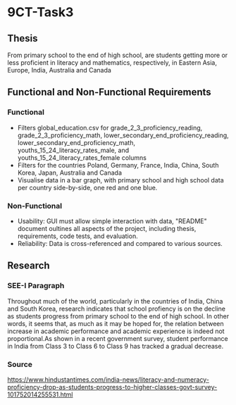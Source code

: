 # 9CT-Task3
## Thesis
From primary school to the end of high school, are students getting more or less proficient in literacy and mathematics, respectively, in Eastern Asia, Europe, India, Australia and Canada
## Functional and Non-Functional Requirements
### Functional
- Filters global_education.csv for grade_2_3_proficiency_reading, grade_2_3_proficiency_math, lower_secondary_end_proficiency_reading, lower_secondary_end_proficiency_math, youths_15_24_literacy_rates_male, and youths_15_24_literacy_rates_female columns
- Filters for the countries Poland, Germany, France, India, China, South Korea, Japan, Australia and Canada
- Visualise data in a bar graph, with primary school and high school data per country side-by-side, one red and one blue.
### Non-Functional
- Usability: GUI must allow simple interaction with data, "README" document oultines all aspects of the project, including thesis, requirements, code tests, and evaluation.
- Reliability: Data is cross-referenced and compared to various sources.
## Research
### SEE-I Paragraph
Throughout much of the world, particularly in the countries of India, China and South Korea, research indicates that school profiency is on the decline as students progress from primary school to the end of high school. In other words, it seems that, as much as it may be hoped for, the relation between increase in academic performance and academic experience is indeed not proportional.As shown in a recent government survey, student performance in India from Class 3 to Class 6 to Class 9 has tracked a gradual decrease.
### Source
https://www.hindustantimes.com/india-news/literacy-and-numeracy-proficiency-drop-as-students-progress-to-higher-classes-govt-survey-101752014255531.html 

